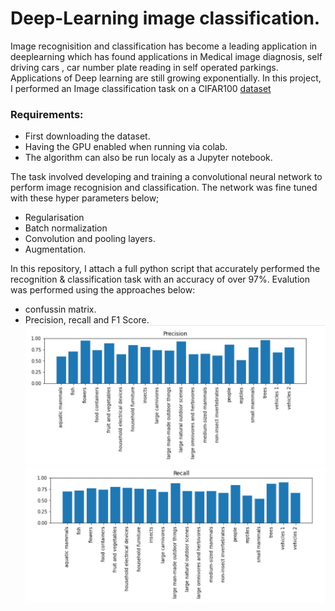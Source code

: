 # Deep-Learning image classification.

Image recognisition and classification has become a leading application in deeplearning which has found applications in Medical image diagnosis, self driving cars , car number plate reading in self operated parkings. Applications of Deep learning are still growing exponentially. 
In this project, I performed an Image classification task on a CIFAR100 [dataset](https://www.cs.toronto.edu/~kriz/cifar.html) 

### Requirements:
* First downloading the dataset.
* Having the GPU enabled when running via colab.
* The algorithm can also be run localy as a Jupyter notebook.

The task involved developing and training a convolutional neural network to perform image recognision and classification. The network was fine tuned with these hyper parameters below;

* Regularisation
* Batch normalization
* Convolution and pooling layers.
* Augmentation.

In this repository, I attach a full python script that accurately performed the recognition & classification task with an accuracy of over 97%. Evalution was performed using the approaches below:

* confussin matrix.
* Precision, recall and F1 Score.
![Precision](precision.JPG)<br>
![Precision](recall.JPG)


